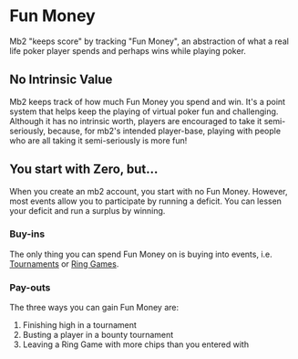 # Fun Money

Mb2 "keeps score" by tracking "Fun Money", an abstraction of what a
real life poker player spends and perhaps wins while playing poker.

## No Intrinsic Value

Mb2 keeps track of how much Fun Money you spend and win.  It's a point
system that helps keep the playing of virtual poker fun and challenging.
Although it has no intrinsic worth, players are encouraged to take it
semi-seriously, because, for mb2's intended player-base, playing with
people who are all taking it semi-seriously is more fun!

## You start with Zero, but&hellip;

When you create an mb2 account, you start with no Fun Money. However, most
events allow you to participate by running a deficit. You can lessen your
deficit and run a surplus by winning.

### Buy-ins

The only thing you can spend Fun Money on is buying into events, i.e. [Tournaments](./tournaments.html) or [Ring Games](./ring_games.html).

### Pay-outs

The three ways you can gain Fun Money are:
1. Finishing high in a tournament
2. Busting a player in a bounty tournament
3. Leaving a Ring Game with more chips than you entered with

